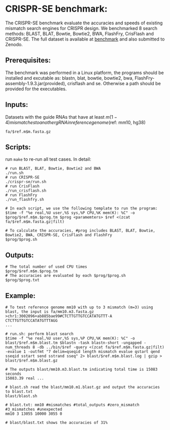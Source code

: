 # CRISPR-SE benchmark:

The CRISPR-SE benchmark evaluate the accuracies and speeds of existing mismatch search engines for CRISPR design. We benchmarked 8 search methods: BLAST, BLAT, Bowtie, Bowtie2, BWA, FlashFry, CrisFlash and CRISPR-SE. The full dataset is available at [benchmark](http://renlab.sdsc.edu/CRISPR-SE/benchmark/) and also submitted to Zenodo.

## Prerequisites:
The benchmark was performed in a Linux platform, the programs should be installed and excutable as: blastn, blat, bowtie, bowtie2, bwa, FlashFry-assembly-1.9.3.jar(provided), crisflash and se. Otherwise a path should be provided for the executables.

## Inputs:
Datasets with the guide RNAs that have at least $m(1-4) mismatches to another gRNA in reference genome ($ref: mm10, hg38)
```
fa/$ref.m$m.fasta.gz
```

## Scripts:
run `make` to re-run all test cases. In detail:
```
# run BLAST, BLAT, Bowtie, Bowtie2 and BWA 
./run.sh
# run CRISPR-SE
./crispr-se/run.sh
# run CrisFlash
./run_crisflash.sh
# run FlashFry
./run_flashfry.sh

# In each script, we use the following template to run the program:
$time -f "%e real,%U user,%S sys,%P CPU,%K mem(K): %C" -o $prog/$ref.m$m.$prog.tm $prog <paramemters> $ref <(zcat fa/$ref.m$m.fasta.gz|filt)

# To calculate the accuracies, #prog includes BLAST, BLAT, Bowtie, Bowtie2, BWA, CRISPR-SE, CrisFlash and FlashFry
$prog/$prog.sh
```
## Outputs:
```
# The total number of used CPU times
$prog/$ref.m$m.$prog.tm
# The accuracies are evaluated by each $prog/$prog.sh 
$prog/$prog.txt
```
## Example:
```
# To test reference genome mm10 with up to 3 mismatch (m=3) using blast, the input is fa/mm10.m3.fasta.gz
>chr1:3002096+ab885bae99#CTCTTGTTGTCCATATGTTT-A
CTCTTGTTGTCCATATGTTTAGG
...

# run.sh: perform blast search
$time -f "%e real,%U user,%S sys,%P CPU,%K mem(K): %C" -o blast/$ref.m$m.blast.tm $blastn -task blastn-short -ungapped -num_threads 8 -db ../bin/$ref -query <(zcat fa/$ref.m$m.fasta.gz|filt) -evalue 1 -outfmt "7 delim=qseqid length mismatch evalue qstart qend sseqid sstart send sstrand sseq" 2> blast/$ref.m$m.blast.log | gzip > blast/$ref.m$m.blast.gz

# The outputs blast/mm10.m3.blast.tm indicating total time is 15083 seconds
15083.39 real ...

# blast.sh read the blast/mm10.m1.blast.gz and output the accuracies to blast.txt
blast/blast.sh

# blast.txt: mm10 #mismatches #total_outputs #zero_mismatch #3_mismatches #unexpected
mm10 3 13055 10000 3055 0

# blast/blast.txt shows the accuracies of 31%
```
